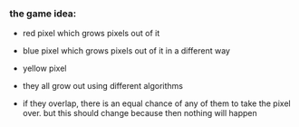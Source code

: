 ### the game idea:
- red pixel which grows pixels out of it
- blue pixel which grows pixels out of it in a different way
- yellow pixel

- they all grow out using different algorithms
- if they overlap, there is an equal chance of any of them to take the pixel over. but this should change because then nothing will happen



